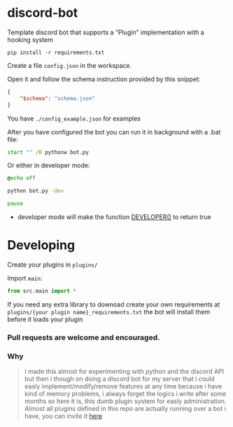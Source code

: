 # discord-bot

Template discord bot that supports a "Plugin" implementation with a hooking system

```
pip install -r requirements.txt
```

Create a file ``config.json`` in the workspace.

Open it and follow the schema instruction provided by this snippet:
```json
{
    "$schema": "schema.json"
}
```
You have ``./config_example.json`` for examples

After you have configured the bot you can run it in background with a .bat file:
```bat
start "" /B pythonw bot.py
```

Or either in developer mode:
```bat
@echo off

python bot.py -dev

pause
```
- developer mode will make the function [DEVELOPER()](src/constdef.py#L25) to return true

# Developing

Create your plugins in ``plugins/``

Import ``main``:
```python
from src.main import *
```

If you need any extra library to downoad create your own requirements at ``plugins/{your plugin name}_requirements.txt`` the bot will install them before it loads your plugin

### Pull requests are welcome and encouraged.

### Why

> I made this almost for experimenting with python and the discord API but then i though on doing a discord bot for my server that i could easly implement/modify/remove features at any time because i have kind of memory problems, i always forget the logics i write after some months so here it is, this dumb plugin system for easly administration. Almost all plugins defined in this repo are actually running over a bot i have, you can invite it [here](https://discord.com/oauth2/authorize?client_id=1125019455035023440)
